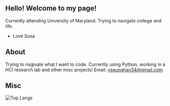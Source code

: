 Hello! Welcome to my page!
---
Currently attending University of Maryland. Trying to navigate college and life.
- Love Sosa
## About
Trying to nagivate what I want to code. 
Currently using Python, working in a HCI research lab and other misc projects!
Email: yseunghan34@gmail.com

## Misc

![Top Langs](https://github-readme-stats.vercel.app/api/top-langs/?username=alternadecoding&theme=github_dark&layout=compact)
